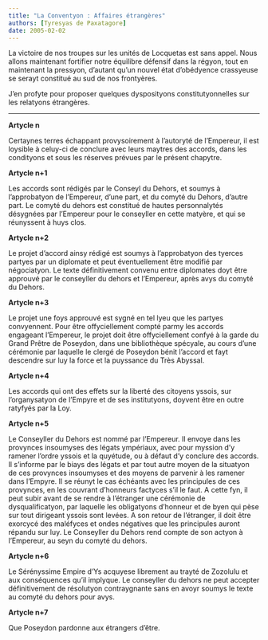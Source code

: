 ```yaml
---
title: "La Conventyon : Affaires étrangères"
authors: [Tyresyas de Paxatagore]
date: 2005-02-02
---
```


La victoire de nos troupes sur les unités de Locquetas est sans appel. Nous allons maintenant fortifier notre équilibre défensif dans la régyon, tout en maintenant la pressyon, d’autant qu’un nouvel état d’obédyence crassyeuse se serayt constitué au sud de nos frontyères.

J’en profyte pour proposer quelques dysposityons constitutyonnelles sur les relatyons étrangères.

---

**Artycle n**

Certaynes terres échappant provysoirement à l’autoryté de l’Empereur, il est loysible à celuy-ci de conclure avec leurs maytres des accords, dans les condityons et sous les réserves prévues par le présent chapytre.

**Artycle n+1**

Les accords sont rédigés par le Conseyl du Dehors, et soumys à l’approbatyon de l’Empereur, d’une part, et du comyté du Dehors, d’autre part. Le comyté du dehors est constitué de hautes personnalytés désygnées par l’Empereur pour le conseyller en cette matyère, et qui se réunyssent à huys clos.

**Artycle n+2**

Le projet d’accord ainsy rédigé est soumys à l’approbatyon des tyerces partyes par un diplomate et peut éventuellement être modifié par négociatyon. Le texte définitivement convenu entre diplomates doyt être approuvé par le conseyller du dehors et l’Empereur, après avys du comyté du Dehors.

**Artycle n+3**

Le projet une foys approuvé est sygné en tel lyeu que les partyes convyennent. Pour être offyciellement compté parmy les accords engageant l’Empereur, le projet doit être offyciellement confyé à la garde du Grand Prêtre de Poseydon, dans une bibliothèque spécyale, au cours d’une cérémonie par laquelle le clergé de Poseydon bénit l’accord et fayt descendre sur luy la force et la puyssance du Très Abyssal.

**Artycle n+4**

Les accords qui ont des effets sur la liberté des citoyens yssois, sur l’organysatyon de l’Empyre et de ses institutyons, doyvent être en outre ratyfyés par la Loy.

**Artycle n+5**

Le Conseyller du Dehors est nommé par l’Empereur. Il envoye dans les provynces insoumyses des légats ympériaux, avec pour myssion d’y ramener l’ordre yssois et la quyétude, ou à défaut d’y conclure des accords. Il s’informe par le biays des légats et par tout autre moyen de la situatyon de ces provynces insoumyses et des moyens de parvenir à les ramener dans l’Empyre. Il se réunyt le cas échéants avec les principules de ces provynces, en les couvrant d’honneurs factyces s’il le faut. A cette fyn, il peut subir avant de se rendre à l’étranger une cérémonie de dysqualificatyon, par laquelle les obligatyons d’honneur et de byen qui pèse sur tout dirigeant yssois sont levées. A son retour de l’étranger, il doit être exorcycé des maléfyces et ondes négatives que les principules auront répandu sur luy. Le Conseyller du Dehors rend compte de son actyon à l’Empereur, au seyn du comyté du dehors.

**Artycle n+6**

Le Sérényssime Empire d’Ys acquyese librement au trayté de Zozolulu et aux conséquences qu’il implyque. Le conseyller du dehors ne peut accepter définitivement de résolutyon contraygnante sans en avoyr soumys le texte au comyté du dehors pour avys.

**Artycle n+7**

Que Poseydon pardonne aux étrangers d’être.